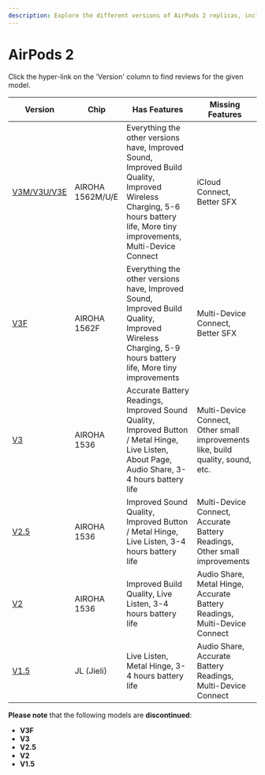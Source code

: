 ```yaml
---
description: Explore the different versions of AirPods 2 replicas, including their chip, features, and missing features. Click on the version hyperlinks to find reviews for each model. Please note that some models are discontinued.
---
```


# AirPods 2

Click the hyper-link on the 'Version' column to find reviews for the given model.

| Version                                                                    | Chip             | Has Features                                                                                                                                                                 | Missing Features                                                                |
|----------------------------------------------------------------------------|------------------|------------------------------------------------------------------------------------------------------------------------------------------------------------------------------|---------------------------------------------------------------------------------|
| [V3M/V3U/V3E](https://www.reddit.com/r/AirReps/search?q=v3e&restrict_sr=1) | AIROHA 1562M/U/E | Everything the other versions have, Improved Sound, Improved Build Quality, Improved Wireless Charging, 5-6 hours battery life, More tiny improvements, Multi-Device Connect | iCloud Connect, Better SFX                                                      |
| [V3F](https://www.reddit.com/r/AirReps/search?q=v3m&restrict_sr=1)         | AIROHA 1562F     | Everything the other versions have, Improved Sound, Improved Build Quality, Improved Wireless Charging, 5-9 hours battery life, More tiny improvements                       | Multi-Device Connect, Better SFX                                                            |
| [V3](https://www.reddit.com/r/AirReps/search?q=v3&restrict_sr=1)           | AIROHA 1536      | Accurate Battery Readings, Improved Sound Quality, Improved Button / Metal Hinge, Live Listen, About Page, Audio Share, 3-4 hours battery life                               | Multi-Device Connect, Other small improvements like, build quality, sound, etc. |
| [V2.5](https://www.reddit.com/r/AirReps/search?q=v2.5&restrict_sr=1)       | AIROHA 1536      | Improved Sound Quality, Improved Button / Metal Hinge, Live Listen, 3-4 hours battery life                                                                                   | Multi-Device Connect, Accurate Battery Readings, Other small improvements       |
| [V2](https://www.reddit.com/r/AirReps/search?q=v2&restrict_sr=1)           | AIROHA 1536      | Improved Build Quality, Live Listen, 3-4 hours battery life                                                                                                                  | Audio Share, Metal Hinge, Accurate Battery Readings, Multi-Device Connect       |
| [V1.5](https://www.reddit.com/r/AirReps/search?q=v1.5&restrict_sr=1)       | JL (Jieli)       | Live Listen, Metal Hinge, 3-4 hours battery life                                                                                                                | Audio Share, Accurate Battery Readings, Multi-Device Connect                    |

**Please note** that the following models are **discontinued**:

- **V3F**
- **V3**
- **V2.5**
- **V2**
- **V1.5**
